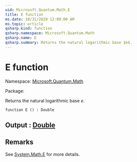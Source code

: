 ```yaml
---
uid: Microsoft.Quantum.Math.E
title: E function
ms.date: 10/31/2020 12:00:00 AM
ms.topic: article
qsharp.kind: function
qsharp.namespace: Microsoft.Quantum.Math
qsharp.name: E
qsharp.summary: Returns the natural logarithmic base $e$.
---
```


# E function

Namespace: [Microsoft.Quantum.Math](xref:Microsoft.Quantum.Math)

Package: [](https://nuget.org/packages/)


Returns the natural logarithmic base $e$.

```qsharp
function E () : Double
```


## Output : [Double](xref:microsoft.quantum.lang-ref.double)



## Remarks

See [System.Math.E](https://docs.microsoft.com/dotnet/api/system.math.e) for more details.
